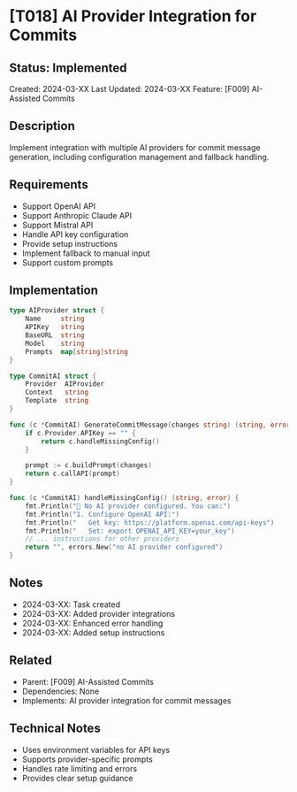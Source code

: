# [T018] AI Provider Integration for Commits

## Status: Implemented
Created: 2024-03-XX
Last Updated: 2024-03-XX
Feature: [F009] AI-Assisted Commits

## Description
Implement integration with multiple AI providers for commit message generation, including configuration management and fallback handling.

## Requirements
- Support OpenAI API
- Support Anthropic Claude API
- Support Mistral API
- Handle API key configuration
- Provide setup instructions
- Implement fallback to manual input
- Support custom prompts

## Implementation
```go
type AIProvider struct {
    Name     string
    APIKey   string
    BaseURL  string
    Model    string
    Prompts  map[string]string
}

type CommitAI struct {
    Provider  AIProvider
    Context   string
    Template  string
}

func (c *CommitAI) GenerateCommitMessage(changes string) (string, error) {
    if c.Provider.APIKey == "" {
        return c.handleMissingConfig()
    }

    prompt := c.buildPrompt(changes)
    return c.callAPI(prompt)
}

func (c *CommitAI) handleMissingConfig() (string, error) {
    fmt.Println("🔑 No AI provider configured. You can:")
    fmt.Println("1. Configure OpenAI API:")
    fmt.Println("   Get key: https://platform.openai.com/api-keys")
    fmt.Println("   Set: export OPENAI_API_KEY=your_key")
    // ... instructions for other providers
    return "", errors.New("no AI provider configured")
}
```

## Notes
- 2024-03-XX: Task created
- 2024-03-XX: Added provider integrations
- 2024-03-XX: Enhanced error handling
- 2024-03-XX: Added setup instructions

## Related
- Parent: [F009] AI-Assisted Commits
- Dependencies: None
- Implements: AI provider integration for commit messages

## Technical Notes
- Uses environment variables for API keys
- Supports provider-specific prompts
- Handles rate limiting and errors
- Provides clear setup guidance 